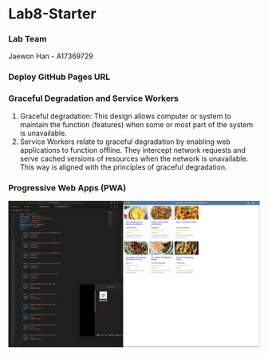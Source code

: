 # Lab8-Starter
### Lab Team
Jaewon Han - A17369729

### Deploy GitHub Pages URL



### Graceful Degradation and Service Workers

1. Graceful degradation: This design allows computer or system to maintain the function (features) when some or most part of the system is unavailable. 
2. Service Workers relate to graceful degradation by enabling web applications to function offline. They intercept network requests and serve cached versions of resources when the network is unavailable. This way is aligned with the principles of graceful degradation. 

### Progressive Web Apps (PWA)
![](pwa.png)